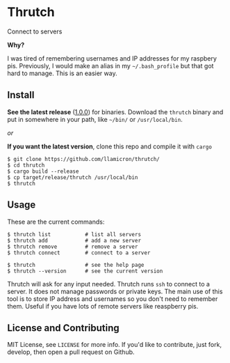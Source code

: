 # Thrutch
Connect to servers

**Why?**

I was tired of remembering usernames and IP addresses for my raspbery pis. Previously, I would make an alias in my `~/.bash_profile` but that got hard to manage. This is an easier way.

## Install
**See the latest release** ([1.0.0](https://github.com/llamicron/thrutch/releases/tag/1.0.0)) for binaries. Download the `thrutch` binary and put in somewhere in your path, like `~/bin/` or `/usr/local/bin`.

*or*

**If you want the latest version**, clone this repo and compile it with `cargo`
```
$ git clone https://github.com/llamicron/thrutch/
$ cd thrutch
$ cargo build --release
$ cp target/release/thrutch /usr/local/bin
$ thrutch
```

## Usage
These are the current commands:
```
$ thrutch list           # list all servers
$ thrutch add            # add a new server
$ thrutch remove         # remove a server
$ thrutch connect        # connect to a server

$ thrutch                # see the help page
$ thrutch --version      # see the current version
```

Thrutch will ask for any input needed. Thrutch runs `ssh` to connect to a server. It does not manage passwords or private keys. The main use of this tool is to store IP address and usernames so you don't need to remember them. Useful if you have lots of remote servers like reaspberry pis.


## License and Contributing
MIT License, see `LICENSE` for more info. If you'd like to contribute, just fork, develop, then open a pull request on Github.
